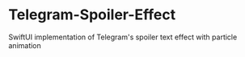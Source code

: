 # Telegram-Spoiler-Effect
SwiftUI implementation of Telegram's spoiler text effect with particle animation
